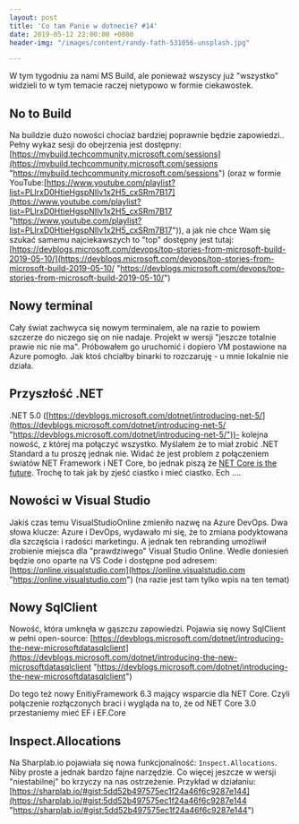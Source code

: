 ```yaml
---
layout: post
title: 'Co tam Panie w dotnecie? #14'
date: 2019-05-12 22:00:00 +0000
header-img: "/images/content/randy-fath-531056-unsplash.jpg"

---
```

W tym tygodniu za nami MS Build, ale ponieważ wszyscy już "wszystko" widzieli to w tym temacie raczej nietypowo w formie ciekawostek.

## No to Build

Na buildzie dużo nowości chociaż bardziej poprawnie będzie zapowiedzi.. Pełny wykaz sesji do obejrzenia jest dostępny: [https://mybuild.techcommunity.microsoft.com/sessions](https://mybuild.techcommunity.microsoft.com/sessions "https://mybuild.techcommunity.microsoft.com/sessions") (oraz w formie YouTube:[https://www.youtube.com/playlist?list=PLlrxD0HtieHgspNIlv1x2H5_cxSRm7B17](https://www.youtube.com/playlist?list=PLlrxD0HtieHgspNIlv1x2H5_cxSRm7B17 "https://www.youtube.com/playlist?list=PLlrxD0HtieHgspNIlv1x2H5_cxSRm7B17")), a jak nie chce Wam się szukać samemu najciekawszych to "top" dostępny jest tutaj: [https://devblogs.microsoft.com/devops/top-stories-from-microsoft-build-2019-05-10/](https://devblogs.microsoft.com/devops/top-stories-from-microsoft-build-2019-05-10/ "https://devblogs.microsoft.com/devops/top-stories-from-microsoft-build-2019-05-10/")

## Nowy terminal

Cały świat zachwyca się nowym terminalem, ale na razie to powiem szczerze do niczego się on nie nadaje. Projekt w wersji "jeszcze totalnie prawie nic nie ma". Próbowałem go uruchomić i dopiero VM postawione na Azure pomogło. Jak ktoś chciałby binarki to rozczaruję - u mnie lokalnie nie działa.

## Przyszłość .NET

.NET 5.0 ([https://devblogs.microsoft.com/dotnet/introducing-net-5/](https://devblogs.microsoft.com/dotnet/introducing-net-5/ "https://devblogs.microsoft.com/dotnet/introducing-net-5/"))- kolejna nowość, z której ma połączyć wszystko. Myślałem że to miał zrobić .NET Standard a tu proszę jednak nie. Widać że jest problem z połączeniem światów NET Framework i NET Core, bo jednak piszą że [NET Core is the future](https://devblogs.microsoft.com/dotnet/net-core-is-the-future-of-net/). Trochę to tak jak by zjeść ciastko i mieć ciastko. Ech ....

## Nowości w Visual Studio

Jakiś czas temu VisualStudioOnline zmieniło nazwę na Azure DevOps. Dwa słowa klucze: Azure i DevOps, wydawało mi się, że to zmiana podyktowana dla szczęścia i radości marketingu. A jednak ten rebranding umożliwił zrobienie miejsca dla "prawdziwego" Visual Studio Online. Wedle doniesień będzie ono oparte na VS Code i dostępne pod adresem: [https://online.visualstudio.com](https://online.visualstudio.com "https://online.visualstudio.com") (na razie jest tam tylko wpis na ten temat)

## Nowy SqlClient

Nowość, która umknęła w gąszczu zapowiedzi. Pojawia się nowy SqlClient w pełni open-source: [https://devblogs.microsoft.com/dotnet/introducing-the-new-microsoftdatasqlclient](https://devblogs.microsoft.com/dotnet/introducing-the-new-microsoftdatasqlclient "https://devblogs.microsoft.com/dotnet/introducing-the-new-microsoftdatasqlclient")

Do tego też nowy EnitiyFramework 6.3 mający wsparcie dla NET Core. Czyli połączenie rozłączonych braci i wygląda na to, że od NET Core 3.0 przestaniemy mieć EF i EF.Core

## Inspect.Allocations

Na Sharplab.io pojawiała się nowa funkcjonalność: `Inspect.Allocations`. Niby proste a jednak bardzo fajne narzędzie. Co więcej jeszcze w wersji "niestabilnej" bo krzyczy na nas ostrzeżenie. Przykład w działaniu: [https://sharplab.io/#gist:5dd52b497575ec1f24a46f6c9287e144](https://sharplab.io/#gist:5dd52b497575ec1f24a46f6c9287e144 "https://sharplab.io/#gist:5dd52b497575ec1f24a46f6c9287e144")